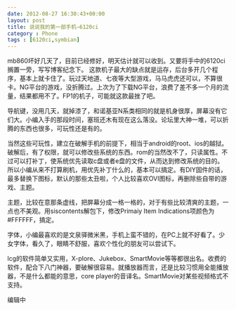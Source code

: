 ```yaml
---
date: 2012-08-27 16:30:43+00:00
layout: post
title: 说说我的第一部手机—6120ci
category : Phone
tags : [6120ci,symbian]
---
```


mb860坏好几天了，目前已经修好，明天估计就可以收到。又要将手中的6120ci搁置一旁，写写博客纪念下。<!-- more -->
这款机子最大的缺点就是运存，后台多开几个程序，基本上就卡住了。玩过天地道、七夜等大型游戏，马马虎虎还可以，不算很卡。NG平台的游戏，没折腾过。上次为了下载NG平台，浪费了差不多一个月的流量，结果都用不了。FP1的机子，可能就这款最挫了吧。

导航键，没用几天，就掉漆了，和诺基亚N系类相同的就是机身很厚，屏幕没有它们大。小编入手的那段时间，塞班还木有现在这么落没。论坛里大神一堆，可以折腾的东西也很多，可玩性还是有的。

当然这些可玩性，建立在破解手机的前提下，相当于android的root、ios的越狱。破解后，有了权限，就可以修改些系统的东西。rom的当然改不了，只读属性。不过可以打补丁，使系统优先读取c盘或者e盘的文件，从而达到修改系统的目的。所以小编从来不打算刷机，用优先补丁什么的，基本可以搞定。有DIY固件的话，最多替换下图标，默认的那些太丑啦，个人比较喜欢OVI图标，再删除些自带的游戏、主题。

主题，比较在意那条虚线，把屏幕分成一格一格的，对于有些比较清爽的主题，一点也不美观。用siscontents解包下，修改Primaiy Item Indications项颜色为#FFFFFF，搞定。

字体，小编最喜欢的是文泉驿微米黑，手机上蛮不错的，在PC上就不好看了。少女字体，看久了，眼睛不舒服，喜欢个性化的朋友可以尝试下。

lcg的软件简单又实用，X-plore、Jukebox、SmartMovie等等都很出名。收费的软件，配合下八门神器，要破解很容易。就播放器而言，还是比较习惯用全能播放器，不是什么都能的意思，core player的音译名。SmartMovie对某些视频格式不支持。

编辑中
